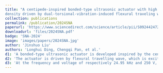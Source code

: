 ```yaml
---
title: "A centipede-inspired bonded-type ultrasonic actuator with high thrust force
density driven by dual-torsional-vibration-induced flexural traveling waves"
collection: publications
permalink: /publication/2024SNA
paperurl: 'https://www.sciencedirect.com/science/article/pii/S0924424724007271'
downloadurl: 'files/2024SNA.pdf'
badge: 'SNA-2024'
image: 'images/papers/2024SNA.jpg'
author: 'Jinshuo Liu'
authors: 'Longhui Ding, Chengqi Pan, et al.'
d1: 'A bonded-type ultrasonic actuator is developed inspired by the centipede; this is a feature in the bionic aspect.'
d2: 'The actuator is driven by flexural travelling wave, which is excited by dual second-order torsinal vibrations; this is a feature in the technical aspect.'
d3: 'At the frequency and voltage of respectively 24.95 kHz and 250 V, the actuator produces the sliding speed, the maximal thrust force, the maximal output power, and the maximal efficiency of 630 mm/s, 4.38 N, 527.8 mW, and 21.3 %, respectively. Moreover, it yields the thrust force density and the power density of 151.2 N/kg and 18.2 W/kg, respectively.'
---
```


